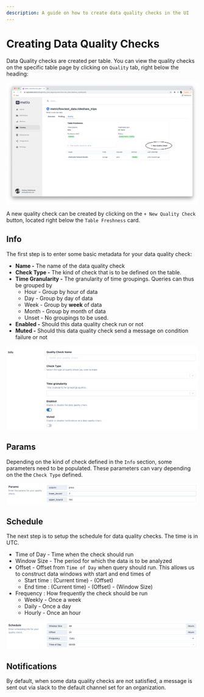 ```yaml
---
description: A guide on how to create data quality checks in the UI
---
```


# Creating Data Quality Checks

Data Quality checks are created per table. You can view the quality checks on the specific table page by clicking on `Quality` tab, right below the heading:

![](../.gitbook/assets/image.png)

A new quality check can be created by clicking on the `+ New Quality Check`  button, located right below the `Table Freshness` card.&#x20;

## Info



The first step is to enter some basic metadata for your data quality check:

* **Name -** The name of the data quality check
* **Check Type -** The kind of check that is to be defined on the table.
* **Time Granularity -** The granularity of time groupings. Queries can thus be grouped by&#x20;
  * Hour - Group by hour of data
  * Day - Group by day of data
  * Week - Group by **week** of data
  * Month - Group by month of data
  * Unset - No groupings to be used.
* **Enabled -** Should this data quality check run or not
* **Muted -** Should this data quality check send a message on condition failure or not

![](<../.gitbook/assets/Screenshot 2021-11-01 at 6.27.12 PM.png>)

## Params

Depending on the kind of check defined in the `Info` section, some parameters need to be populated. These parameters can vary depending on the the `Check Type` defined.

![](<../.gitbook/assets/Screenshot 2021-11-01 at 7.33.10 PM.png>)

## Schedule

The next step is to setup the schedule for data quality checks. The time is in UTC.

* Time of Day - Time when the check should run
* Window Size - The period for which the data is to be analyzed
* Offset - Offset from `Time of Day` when query should run. This allows us to construct data windows with start and end times of&#x20;
  * Start time : (Current time) - (Offset)
  * End time : (Current time) - (Offset) - (Window Size)
* Frequency : How frequently the check should be run
  * Weekly - Once  a week
  * Daily - Once a day
  * Hourly - Once an hour

![](<../.gitbook/assets/Screenshot 2021-11-01 at 6.39.47 PM.png>)

## Notifications

By default, when some data quality checks are not satisfied, a message is sent out via slack to the default channel set for an organization.&#x20;

